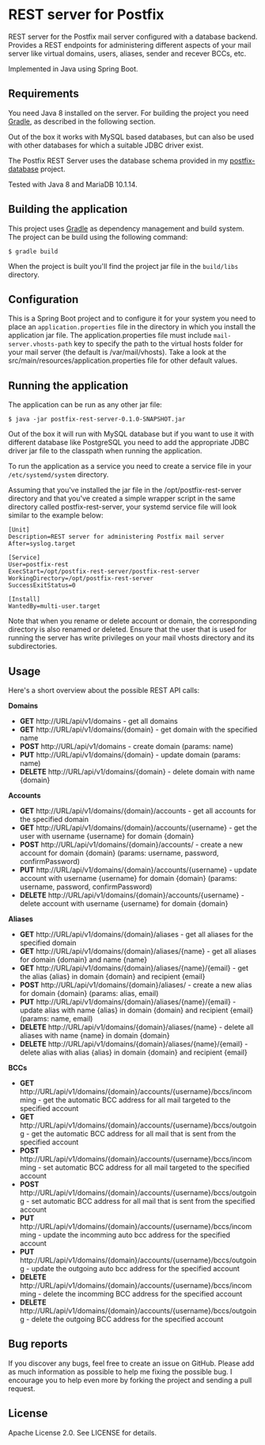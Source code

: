 # REST server for Postfix

REST server for the Postfix mail server configured with a database backend. Provides a REST endpoints for administering different aspects of your mail server like virtual domains, users, aliases, sender and recever BCCs, etc.

Implemented in Java using Spring Boot.

## Requirements

You need Java 8 installed on the server. For building the project you need [Gradle](https://gradle.org), as described in the following section.

Out of the box it works with MySQL based databases, but can also be used with other databases for which a suitable JDBC driver exist.

The Postfix REST Server uses the database schema provided in my [postfix-database](https://github.com/lyubenblagoev/postfix-database) project.

Tested with Java 8 and MariaDB 10.1.14.

## Building the application

This project uses [Gradle](https://gradle.org) as dependency management and build system. The project can be build using the following command:

    $ gradle build

When the project is built you'll find the project jar file in the `build/libs` directory.

## Configuration

This is a Spring Boot project and to configure it for your system you need to place an `application.properties` file in the directory in which you install the application jar file. The application.properties file must include `mail-server.vhosts-path` key to specify the path to the virtual hosts folder for your mail server (the default is /var/mail/vhosts). Take a look at the src/main/resources/application.properties file for other default values.

## Running the application

The application can be run as any other jar file: 

    $ java -jar postfix-rest-server-0.1.0-SNAPSHOT.jar

Out of the box it will run with MySQL database but if you want to use it with different database like PostgreSQL you need to add the appropriate JDBC driver jar file to the classpath when running the application.

To run the application as a service you need to create a service file in your `/etc/systemd/system` directory. 

Assuming that you've installed the jar file in the /opt/postfix-rest-server directory and that you've created a simple wrapper script in the same directory called postfix-rest-server, your systemd service file will look similar to the example below:

```
[Unit]
Description=REST server for administering Postfix mail server 
After=syslog.target

[Service] 
User=postfix-rest 
ExecStart=/opt/postfix-rest-server/postfix-rest-server 
WorkingDirectory=/opt/postfix-rest-server
SuccessExitStatus=0

[Install] 
WantedBy=multi-user.target
```

Note that when you rename or delete account or domain, the corresponding directory is also renamed or deleted. Ensure that the user that is used for running the server has write privileges on your mail vhosts directory and its subdirectories.

## Usage

Here's a short overview about the possible REST API calls:

**Domains**

  * **GET** http://URL/api/v1/domains - get all domains
  * **GET** http://URL/api/v1/domains/{domain} - get domain with the specified name
  * **POST** http://URL/api/v1/domains - create domain (params: name)
  * **PUT** http://URL/api/v1/domains/{domain} - update domain (params: name)
  * **DELETE** http://URL/api/v1/domains/{domain} - delete domain with name {domain}

**Accounts**

  * **GET** http://URL/api/v1/domains/{domain}/accounts - get all accounts for the specified domain
  * **GET** http://URL/api/v1/domains/{domain}/accounts/{username} - get the user with username {username} for domain {domain}
  * **POST** http://URL/api/v1/domains/{domain}/accounts/ - create a new account for domain {domain} (params: username, password, confirmPassword)
  * **PUT** http://URL/api/v1/domains/{domain}/accounts/{username} - update account with username {username} for domain {domain} (params: username, password, confirmPassword)
  * **DELETE** http://URL/api/v1/domains/{domain}/accounts/{username} - delete account with username {username} for domain {domain}

**Aliases**

  * **GET** http://URL/api/v1/domains/{domain}/aliases - get all aliases for the specified domain
  * **GET** http://URL/api/v1/domains/{domain}/aliases/{name} - get all aliases for domain {domain} and name {name}
  * **GET** http://URL/api/v1/domains/{domain}/aliases/{name}/{email} - get the alias {alias} in domain {domain} and recipient {email} 
  * **POST** http://URL/api/v1/domains/{domain}/aliases/ - create a new alias for domain {domain} (params: alias, email)
  * **PUT** http://URL/api/v1/domains/{domain}/aliases/{name}/{email} - update alias with name {alias} in domain {domain} and recipient {email} (params: name, email)
  * **DELETE** http://URL/api/v1/domains/{domain}/aliases/{name} - delete all aliases with name {name} in domain {domain}
  * **DELETE** http://URL/api/v1/domains/{domain}/aliases/{name}/{email} - delete alias with alias {alias} in domain {domain} and recipient {email}

**BCCs**

  * **GET** http://URL/api/v1/domains/{domain}/accounts/{username}/bccs/incomming - get the automatic BCC address for all mail targeted to the specified account
  * **GET** http://URL/api/v1/domains/{domain}/accounts/{username}/bccs/outgoing - get the automatic BCC address for all mail that is sent from the specified account
  * **POST** http://URL/api/v1/domains/{domain}/accounts/{username}/bccs/incomming - set automatic BCC address for all mail targeted to the specified account
  * **POST** http://URL/api/v1/domains/{domain}/accounts/{username}/bccs/outgoing - set automatic BCC address for all mail that is sent from the specified account
  * **PUT** http://URL/api/v1/domains/{domain}/accounts/{username}/bccs/incomming - update the incomming auto bcc address for the specified account
  * **PUT** http://URL/api/v1/domains/{domain}/accounts/{username}/bccs/outgoing - update the outgoing auto bcc address for the specified account
  * **DELETE** http://URL/api/v1/domains/{domain}/accounts/{username}/bccs/incomming - delete the incomming BCC address for the specified account
  * **DELETE** http://URL/api/v1/domains/{domain}/accounts/{username}/bccs/outgoing - delete the outgoing BCC address for the specified account

## Bug reports 

If you discover any bugs, feel free to create an issue on GitHub. Please add as much information as possible to help me fixing the possible bug. I encourage you to help even more by forking the project and sending a pull request.

## License

Apache License 2.0. See LICENSE for details.
